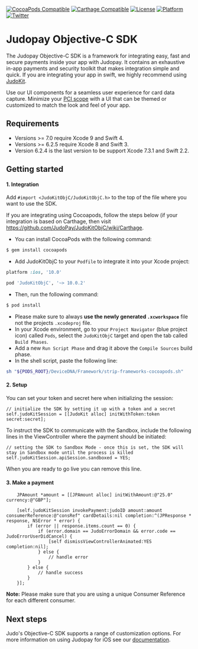 [![CocoaPods Compatible](https://img.shields.io/cocoapods/v/JudoKitObjC.svg)](https://img.shields.io/cocoapods/v/JudoKitObjC.svg)
[![Carthage Compatible](https://img.shields.io/badge/Carthage-compatible-4BC51D.svg)](https://github.com/Carthage/Carthage)
[![License](https://img.shields.io/cocoapods/l/JudoKitObjC.svg)](http://http://cocoadocs.org/docsets/JudoKitObjC)
[![Platform](https://img.shields.io/cocoapods/p/JudoKitObjC.svg)](http://http://cocoadocs.org/docsets/JudoKitObjC)
[![Twitter](https://img.shields.io/badge/twitter-@JudoPayments-orange.svg)](http://twitter.com/JudoPayments)

# Judopay Objective-C SDK

The Judopay Objective-C SDK is a framework for integrating easy, fast and secure payments inside your app with Judopay. It contains an exhaustive in-app payments and security toolkit that makes integration simple and quick. If you are integrating your app in swift, we highly recommend using [JudoKit](https://github.com/Judopay/JudoKit).

Use our UI components for a seamless user experience for card data capture. Minimize your [PCI scope](https://www.pcisecuritystandards.org/pci_security/completing_self_assessment) with a UI that can be themed or customized to match the look and feel of your app.

## Requirements

- Versions >= 7.0 require Xcode 9 and Swift 4.
- Versions >= 6.2.5 require Xcode 8 and Swift 3.
- Version 6.2.4 is the last version to be support Xcode 7.3.1 and Swift 2.2.

## Getting started

#### 1. Integration

Add `#import <JudoKitObjC/JudoKitObjC.h>` to the top of the file where you want to use the SDK.

If you are integrating using Cocoapods, follow the steps below (if your integration is based on Carthage, then visit https://github.com/JudoPay/JudoKitObjC/wiki/Carthage.

- You can install CocoaPods with the following command:

```bash
$ gem install cocoapods
```

- Add JudoKitObjC to your `Podfile` to integrate it into your Xcode project:

```ruby
platform :ios, '10.0'

pod 'JudoKitObjC', '~> 10.0.2'
```

- Then, run the following command:

```bash
$ pod install
```

- Please make sure to always **use the newly generated `.xcworkspace`** file not the projects `.xcodeproj` file.
- In your Xcode environment, go to your `Project Navigator` (blue project icon) called `Pods`, select the `JudoKitObjC` target and open the tab called `Build Phases`.
- Add a new `Run Script Phase` and drag it above the `Compile Sources` build phase.
- In the shell script, paste the following line:

```bash
sh "${PODS_ROOT}/DeviceDNA/Framework/strip-frameworks-cocoapods.sh"
```

#### 2. Setup

You can set your token and secret here when initializing the session:

```objc
// initialize the SDK by setting it up with a token and a secret
self.judoKitSession = [[JudoKit alloc] initWithToken:token secret:secret];
```

To instruct the SDK to communicate with the Sandbox, include the following lines in the ViewController where the payment should be initiated:

```objc
// setting the SDK to Sandbox Mode - once this is set, the SDK will stay in Sandbox mode until the process is killed
self.judoKitSession.apiSession.sandboxed = YES;
```

When you are ready to go live you can remove this line.

#### 3. Make a payment

```objc
    JPAmount *amount = [[JPAmount alloc] initWithAmount:@"25.0" currency:@"GBP"];

    [self.judoKitSession invokePayment:judoID amount:amount consumerReference:@"consRef" cardDetails:nil completion:^(JPResponse * response, NSError * error) {
        if (error || response.items.count == 0) {
            if (error.domain == JudoErrorDomain && error.code == JudoErrorUserDidCancel) {
                [self dismissViewControllerAnimated:YES completion:nil];
            } else {
	            // handle error
            }
        } else {
        	// handle success
        }
    }];
```
**Note:** Please make sure that you are using a unique Consumer Reference for each different consumer.

## Next steps

Judo's Objective-C SDK supports a range of customization options. For more information on using Judopay for iOS see our [documentation](https://docs.judopay.com/#ios).
